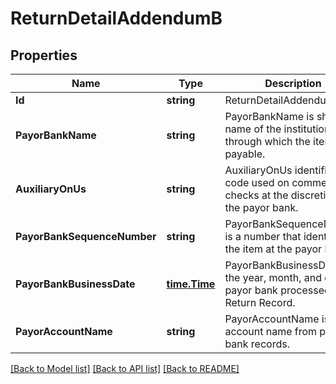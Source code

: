 # ReturnDetailAddendumB

## Properties

Name | Type | Description | Notes
------------ | ------------- | ------------- | -------------
**Id** | **string** | ReturnDetailAddendumB ID | [optional] 
**PayorBankName** | **string** | PayorBankName is short name of the institution by or through which the item is payable. | [optional] 
**AuxiliaryOnUs** | **string** | AuxiliaryOnUs identifies a code used on commercial checks at the discretion of the payor bank. | [optional] 
**PayorBankSequenceNumber** | **string** | PayorBankSequenceNumber is a number that identifies the item at the payor bank. | 
**PayorBankBusinessDate** | [**time.Time**](time.Time.md) | PayorBankBusinessDate is the year, month, and day the payor bank processed the Return Record. | 
**PayorAccountName** | **string** | PayorAccountName is the account name from payor bank records. | [optional] 

[[Back to Model list]](../README.md#documentation-for-models) [[Back to API list]](../README.md#documentation-for-api-endpoints) [[Back to README]](../README.md)


